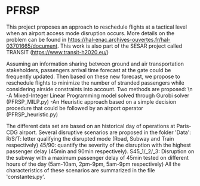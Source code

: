 # PFRSP
This project proposes an approach  to reschedule flights at a tactical level when an airport access mode disruption occurs.
More details on the problem can be found in https://hal-enac.archives-ouvertes.fr/hal-03701665/document.
This work is also part of the SESAR project called TRANSIT (https://www.transit-h2020.eu/)

Assuming an information sharing between ground and air transportation stakeholders, passengers arrival time forecast at the gate could be frequently updated.
Then based on these new forecast, we propose to reschedule flights to minimize the number of stranded passengers while considering airside constraints into account. 
Two methods are proposed: \n
-A Mixed-Integer Linear Programming model solved through Gurobi solver (PFRSP_MILP.py)
-An Heuristic approach based on a simple decision procedure that could be followed by an airport operator (PFRSP_heuristic.py)

The different data set are based on an historical day of operations at Paris-CDG airport.
Several disruptive scenarios are proposed in the folder 'Data':
R/S/T: letter qualifying the disrupted mode (Road, Subway and Train respectively)
45/90: quantify the severity of the disruption with the highest passenger delay (45min and 90min respectively). 
S45_1/_2/_3: Disruption on the subway with a maximum passenger delay of 45min tested on different hours of the day (5am-10am, 2pm-9pm, 5am-9pm respectively)
All the characteristics of these scenarios are summarized in the file 'constantes.py'.

